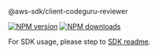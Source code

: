 @aws-sdk/client-codeguru-reviewer

[![NPM version](https://img.shields.io/npm/v/@aws-sdk/client-codeguru-reviewer/beta.svg)](https://www.npmjs.com/package/@aws-sdk/client-codeguru-reviewer)
[![NPM downloads](https://img.shields.io/npm/dm/@aws-sdk/client-codeguru-reviewer.svg)](https://www.npmjs.com/package/@aws-sdk/client-codeguru-reviewer)

For SDK usage, please step to [SDK readme](https://github.com/aws/aws-sdk-js-v3).
